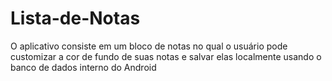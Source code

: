 # Lista-de-Notas
O aplicativo consiste em um bloco de notas no qual o usuário pode customizar a cor de fundo de suas notas e salvar elas localmente usando o banco de dados interno do Android

